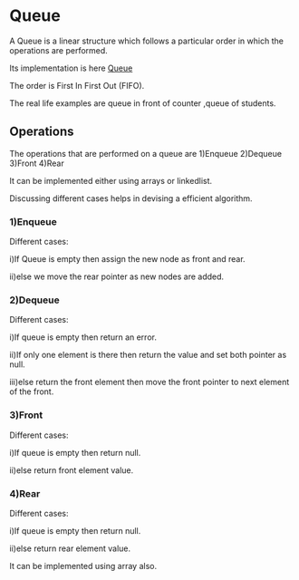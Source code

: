 # Queue

A Queue is a linear structure which follows a particular order in which the operations are performed.

Its implementation is here [Queue](Queuell.java)

The order is First In First Out (FIFO).

The real life examples are queue in front of counter ,queue of students.

## Operations

The operations that are performed on a queue are
1)Enqueue
2)Dequeue
3)Front
4)Rear

It can be implemented either using arrays or linkedlist.

Discussing different cases helps in devising a efficient algorithm.

### 1)Enqueue

Different cases:

i)If Queue is empty then assign the new node as front and rear.

ii)else we move the rear pointer as new nodes are added.

### 2)Dequeue

Different cases:

i)If queue is empty then return an error.

ii)If only one element is there then return the value and set both pointer as null.

iii)else return the front element then move the front pointer to next element of the front.

### 3)Front

Different cases:

i)If queue is empty then return null.

ii)else return front element value.

### 4)Rear

Different cases:

i)If queue is empty then return null.

ii)else return rear element value.

It can be implemented using array also.
